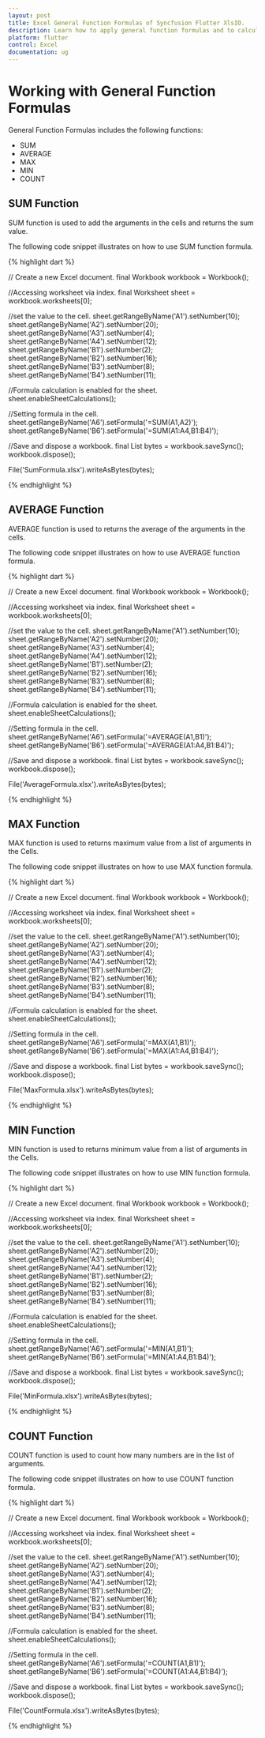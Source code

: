 ```yaml
---
layout: post
title: Excel General Function Formulas of Syncfusion Flutter XlsIO.
description: Learn how to apply general function formulas and to calculate value in the cells of Excel worksheet using Syncfusion Flutter XlsIO. 
platform: flutter
control: Excel
documentation: ug
---
```


# Working with General Function Formulas

General Function Formulas includes the following functions:

* SUM
* AVERAGE
* MAX
* MIN
* COUNT

## SUM Function

SUM function is used to add the arguments in the cells and returns the sum value.

The following code snippet illustrates on how to use SUM function formula.

{% highlight dart %}

// Create a new Excel document.
final Workbook workbook = Workbook();

//Accessing worksheet via index.
final Worksheet sheet = workbook.worksheets[0];

//set the value to the cell.
sheet.getRangeByName('A1').setNumber(10);
sheet.getRangeByName('A2').setNumber(20);
sheet.getRangeByName('A3').setNumber(4);
sheet.getRangeByName('A4').setNumber(12);
sheet.getRangeByName('B1').setNumber(2);
sheet.getRangeByName('B2').setNumber(16);
sheet.getRangeByName('B3').setNumber(8);
sheet.getRangeByName('B4').setNumber(11);

//Formula calculation is enabled for the sheet.
sheet.enableSheetCalculations();

//Setting formula in the cell.
sheet.getRangeByName('A6').setFormula('=SUM(A1,A2)');
sheet.getRangeByName('B6').setFormula('=SUM(A1:A4,B1:B4)');

//Save and dispose a workbook.
final List<int> bytes = workbook.saveSync();
workbook.dispose();

File('SumFormula.xlsx').writeAsBytes(bytes);

{% endhighlight %}

## AVERAGE Function

AVERAGE function is used to returns the average of the arguments in the cells.

The following code snippet illustrates on how to use AVERAGE function formula.

{% highlight dart %}

// Create a new Excel document.
final Workbook workbook = Workbook();

//Accessing worksheet via index.
final Worksheet sheet = workbook.worksheets[0];

//set the value to the cell.
sheet.getRangeByName('A1').setNumber(10);
sheet.getRangeByName('A2').setNumber(20);
sheet.getRangeByName('A3').setNumber(4);
sheet.getRangeByName('A4').setNumber(12);
sheet.getRangeByName('B1').setNumber(2);
sheet.getRangeByName('B2').setNumber(16);
sheet.getRangeByName('B3').setNumber(8);
sheet.getRangeByName('B4').setNumber(11);

//Formula calculation is enabled for the sheet.
sheet.enableSheetCalculations();

//Setting formula in the cell.
sheet.getRangeByName('A6').setFormula('=AVERAGE(A1,B1)');
sheet.getRangeByName('B6').setFormula('=AVERAGE(A1:A4,B1:B4)');

//Save and dispose a workbook.
final List<int> bytes = workbook.saveSync();
workbook.dispose();

File('AverageFormula.xlsx').writeAsBytes(bytes);

{% endhighlight %}

## MAX Function

MAX function is used to returns maximum value from a list of arguments in the Cells.

The following code snippet illustrates on how to use MAX function formula.

{% highlight dart %}

// Create a new Excel document.
final Workbook workbook = Workbook();

//Accessing worksheet via index.
final Worksheet sheet = workbook.worksheets[0];

//set the value to the cell.
sheet.getRangeByName('A1').setNumber(10);
sheet.getRangeByName('A2').setNumber(20);
sheet.getRangeByName('A3').setNumber(4);
sheet.getRangeByName('A4').setNumber(12);
sheet.getRangeByName('B1').setNumber(2);
sheet.getRangeByName('B2').setNumber(16);
sheet.getRangeByName('B3').setNumber(8);
sheet.getRangeByName('B4').setNumber(11);

//Formula calculation is enabled for the sheet.
sheet.enableSheetCalculations();

//Setting formula in the cell.
sheet.getRangeByName('A6').setFormula('=MAX(A1,B1)');
sheet.getRangeByName('B6').setFormula('=MAX(A1:A4,B1:B4)');

//Save and dispose a workbook.
final List<int> bytes = workbook.saveSync();
workbook.dispose();

File('MaxFormula.xlsx').writeAsBytes(bytes);

{% endhighlight %}

## MIN Function

MIN function is used to returns minimum value from a list of arguments in the Cells.

The following code snippet illustrates on how to use MIN function formula.

{% highlight dart %}

// Create a new Excel document.
final Workbook workbook = Workbook();

//Accessing worksheet via index.
final Worksheet sheet = workbook.worksheets[0];

//set the value to the cell.
sheet.getRangeByName('A1').setNumber(10);
sheet.getRangeByName('A2').setNumber(20);
sheet.getRangeByName('A3').setNumber(4);
sheet.getRangeByName('A4').setNumber(12);
sheet.getRangeByName('B1').setNumber(2);
sheet.getRangeByName('B2').setNumber(16);
sheet.getRangeByName('B3').setNumber(8);
sheet.getRangeByName('B4').setNumber(11);

//Formula calculation is enabled for the sheet.
sheet.enableSheetCalculations();

//Setting formula in the cell.
sheet.getRangeByName('A6').setFormula('=MIN(A1,B1)');
sheet.getRangeByName('B6').setFormula('=MIN(A1:A4,B1:B4)');

//Save and dispose a workbook.
final List<int> bytes = workbook.saveSync();
workbook.dispose();

File('MinFormula.xlsx').writeAsBytes(bytes);

{% endhighlight %}

## COUNT Function

COUNT function is used to count how many numbers are in the list of arguments.

The following code snippet illustrates on how to use COUNT function formula.

{% highlight dart %}

// Create a new Excel document.
final Workbook workbook = Workbook();

//Accessing worksheet via index.
final Worksheet sheet = workbook.worksheets[0];

//set the value to the cell.
sheet.getRangeByName('A1').setNumber(10);
sheet.getRangeByName('A2').setNumber(20);
sheet.getRangeByName('A3').setNumber(4);
sheet.getRangeByName('A4').setNumber(12);
sheet.getRangeByName('B1').setNumber(2);
sheet.getRangeByName('B2').setNumber(16);
sheet.getRangeByName('B3').setNumber(8);
sheet.getRangeByName('B4').setNumber(11);

//Formula calculation is enabled for the sheet.
sheet.enableSheetCalculations();

//Setting formula in the cell.
sheet.getRangeByName('A6').setFormula('=COUNT(A1,B1)');
sheet.getRangeByName('B6').setFormula('=COUNT(A1:A4,B1:B4)');

//Save and dispose a workbook.
final List<int> bytes = workbook.saveSync();
workbook.dispose();

File('CountFormula.xlsx').writeAsBytes(bytes);

{% endhighlight %}



